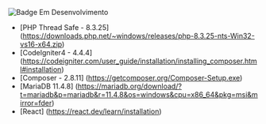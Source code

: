 ![Badge Em Desenvolvimento](http://img.shields.io/static/v1?label=STATUS&message=EM%20DESENVOLVIMENTO&color=GREEN&style=for-the-badge)

* [PHP Thread Safe - 8.3.25] (https://downloads.php.net/~windows/releases/php-8.3.25-nts-Win32-vs16-x64.zip)
* [CodeIgniter4 - 4.4.4] (https://codeigniter.com/user_guide/installation/installing_composer.html#installation)
* [Composer - 2.8.11] (https://getcomposer.org/Composer-Setup.exe)
* [MariaDB 11.4.8] (https://mariadb.org/download/?t=mariadb&p=mariadb&r=11.4.8&os=windows&cpu=x86_64&pkg=msi&mirror=fder)
* [React] (https://react.dev/learn/installation)
